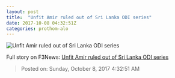 ```yaml
---
layout: post
title:  "Unfit Amir ruled out of Sri Lanka ODI series"
date: 2017-10-08 04:32:51Z
categories: prothom-alo
---
```


![Unfit Amir ruled out of Sri Lanka ODI series](http://en.prothom-alo.com/contents/cache/images/1200x630x1/uploads/media/2017/10/08/87fe686231720c8cae7fd4b5c263f646-Amir.jpg?jadewits_media_id=151455)




Full story on F3News: [Unfit Amir ruled out of Sri Lanka ODI series](http://www.f3nws.com/n/BadhdD)

> Posted on: Sunday, October 8, 2017 4:32:51 AM
